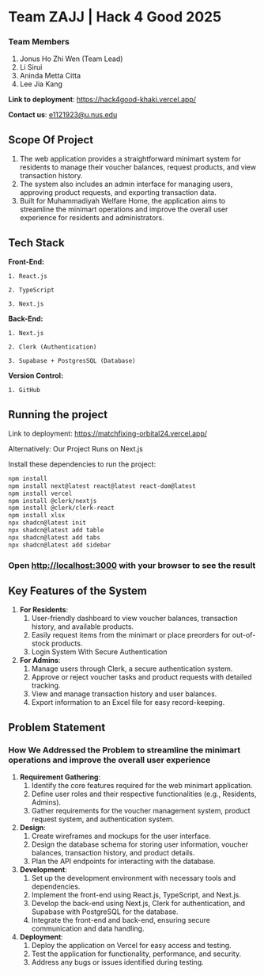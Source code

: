 
# Team ZAJJ | Hack 4 Good 2025
### Team Members
1. Jonus Ho Zhi Wen (Team Lead)
2. Li Sirui
3. Aninda Metta Citta
4. Lee Jia Kang

**Link to deployment**: https://hack4good-khaki.vercel.app/

**Contact us**: e1121923@u.nus.edu

## Scope Of Project

1. The web application provides a straightforward minimart system for residents to manage their voucher balances, request products, and view transaction history. 
2. The system also includes an admin interface for managing users, approving product requests, and exporting transaction data.
3. Built for Muhammadiyah Welfare Home, the application aims to streamline the minimart operations and improve the overall user experience for residents and administrators.

## Tech Stack

**Front-End:**

    1. React.js

    2. TypeScript

    3. Next.js

**Back-End:**

    1. Next.js

    2. Clerk (Authentication)

    3. Supabase + PostgresSQL (Database)

**Version Control:**

    1. GitHub


## Running the project
Link to deployment: https://matchfixing-orbital24.vercel.app/

Alternatively:
Our Project Runs on Next.js

Install these dependencies to run the project:

```bash
npm install
npm install next@latest react@latest react-dom@latest
npm install vercel
npm install @clerk/nextjs
npm install @clerk/clerk-react
npm install xlsx
npx shadcn@latest init
npx shadcn@latest add table
npx shadcn@latest add tabs
npx shadcn@latest add sidebar
```
### Open [http://localhost:3000](http://localhost:3000) with your browser to see the result

## Key Features of the System
1. **For Residents**:
   1. User-friendly dashboard to view voucher balances, transaction history, and available products.
   2. Easily request items from the minimart or place preorders for out-of-stock products. 
   3. Login System With Secure Authentication
2. **For Admins**:
   1. Manage users through Clerk, a secure authentication system. 
   2. Approve or reject voucher tasks and product requests with detailed tracking.
   3. View and manage transaction history and user balances.
   4. Export information to an Excel file for easy record-keeping.

## Problem Statement

### How We Addressed the Problem to streamline the minimart operations and improve the overall user experience
1. **Requirement Gathering**:
    1. Identify the core features required for the web minimart application.
    2. Define user roles and their respective functionalities (e.g., Residents, Admins).
    3. Gather requirements for the voucher management system, product request system, and authentication system.
2. **Design**:
    1. Create wireframes and mockups for the user interface.
    2. Design the database schema for storing user information, voucher balances, transaction history, and product details.
    3. Plan the API endpoints for interacting with the database.
3. **Development**:
    1. Set up the development environment with necessary tools and dependencies.
    2. Implement the front-end using React.js, TypeScript, and Next.js.
    3. Develop the back-end using Next.js, Clerk for authentication, and Supabase with PostgreSQL for the database.
    4. Integrate the front-end and back-end, ensuring secure communication and data handling.
4. **Deployment**:
    1. Deploy the application on Vercel for easy access and testing.
    2. Test the application for functionality, performance, and security.
    3. Address any bugs or issues identified during testing.

